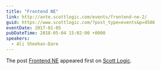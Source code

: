 ```yaml
---
title: "Frontend NE"
link: http://ante.scottlogic.com/events/frontend-ne-2/
guid: https://www.scottlogic.com/?post_type=events&p=4586
eventDate: 2017-01-05
pubDateTime: 2018-05-04 15:02:00 +0000
speakers:
  - Ali Sheehan-Dare
---
```


<p>The post <a rel="nofollow" href="http://ante.scottlogic.com/events/frontend-ne-2/">Frontend NE</a> appeared first on <a rel="nofollow" href="http://ante.scottlogic.com">Scott Logic</a>.</p>